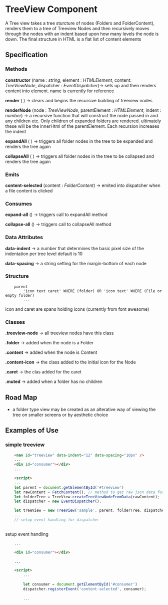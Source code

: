 # TreeView Component

A Tree view takes a tree sturcture of nodes (Folders and FolderContent), renders them to a tree of Treeview Nodes and then recursively moves through the nodes with an indent based upon how many levels the node is down. The final structure in HTML is a flat list of content elements

## Specification 

### Methods

**constructor** (name : *string*, element : *HTMLElement*, content: *TreeViewNode*, dispatcher : *EventDispatcher*)-> sets up and then renders content into element. name is currently for reference

**render** ( ) ->  clears and begins the recursive building of treeview nodes 

**renderNode** (node : *TreeViewNode*, parentElement : *HTMLElement*, indent : *number*) 
-> a recursive function that will construct the node passed in and any children etc. Only children of expanded folders are rendered. ultimately these will be the innerHtml of the parentElement. Each recursion increases the indent 

**expandAll** ( ) -> triggers all folder nodes in the tree to be expanded and renders the tree again

**collapseAll** ( ) -> triggers all folder nodes in the tree to be collapsed and renders the tree again

### Emits

**content-selected** (content : *FolderContent*) -> emited into dispatcher when a file content is clicked

### Consumes 

**expand-all** () -> triggers call to expandAll method

**collapse-all** () -> triggers call to collapseAll  method

### Data Attributes

**data-indent** -> a number that determines the basic pixel size of the indentation per tree level default is 10

**data-spacing** -> a string setting for the margin-bottom of each node

### Structure
```
    parent
        'icon text caret' WHERE (folder) OR 'icon text' WHERE (File or empty folder)
        ...
```

icon and caret are spans holding icons (currently from font awesome)

### Classes
**.treeview-node** -> all treeview nodes have this class

**.folder** ->  added when the node is a Folder

**.content** -> added when the node is Content

**.content-icon** -> the class added to the initial icon for the Node

**.caret** -> the clas added for the caret 

**.muted** -> added when a folder has no children 

## Road Map
- a folder type view may be created as an alterative way of viewing the tree on smaller screens or by aesthetic choice

## Examples of Use

### simple treeview
```html
    <nav id="treeview" data-indent="12" data-spacing="10px" />
    ...
    <div id="consumer"></div>
    ...

    <script>
    ...
    let parent = document.getElementById('#treeview')
    let rawContent = FetchContent(); // method to get raw json data for the nodes (not included)
    let folderTree = TreeView.createTreeViewNodeFromData(rawContent);
    let dispatcher = new EventDispatcher();

    let treeView = new TreeView('sample', parent, folderTree, dispatcher);
    ...
    // setup event handling for dispatcher
   

```

setup event handling
```html
    ...

    <div id="consumer"></div>

    ...

    <script>
        ...
        
        let consumer = document.getElementById('#consumer')
        dispatcher.registerEvent('content-selected', consumer);
        
        ...

```


